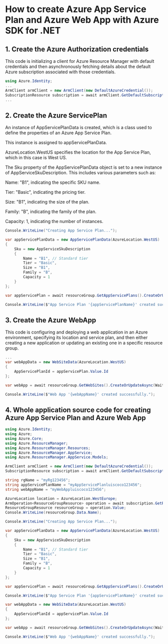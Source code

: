 # How to create Azure App Service Plan and Azure Web App with Azure SDK for .NET

## 1. Create the Azure Authorization credentials

This code is initializing a client for Azure Resource Manager with default credentials and then asynchronously fetching details about the default Azure subscription associated with those credentials.

```csharp
using Azure.Identity;
...
ArmClient armClient = new ArmClient(new DefaultAzureCredential());
SubscriptionResource subscription = await armClient.GetDefaultSubscriptionAsync();
...
```

## 2. Create the Azure ServicePlan

An instance of AppServicePlanData is created, which is a class used to define the properties of an Azure App Service Plan. 

This instance is assigned to appServicePlanData.

AzureLocation.WestUS specifies the location for the App Service Plan, which in this case is West US.

The Sku property of the AppServicePlanData object is set to a new instance of AppServiceSkuDescription. This includes various parameters such as:

Name: "B1", indicating the specific SKU name.

Tier: "Basic", indicating the pricing tier.

Size: "B1", indicating the size of the plan.

Family: "B", indicating the family of the plan.

Capacity: 1, indicating the number of instances.

```csharp
Console.WriteLine("Creating App Service Plan...");

var appServicePlanData = new AppServicePlanData(AzureLocation.WestUS)
{
    Sku = new AppServiceSkuDescription
    {
        Name = "B1", // Standard tier
        Tier = "Basic",
        Size = "B1",
        Family = "B",
        Capacity = 1
    }
};

var appServicePlan = await resourceGroup.GetAppServicePlans().CreateOrUpdateAsync(WaitUntil.Completed, appServicePlanName, appServicePlanData);

Console.WriteLine($"App Service Plan '{appServicePlanName}' created successfully.");
```

## 3. Create the Azure WebApp

This code is configuring and deploying a web application in an Azure environment, specifying its location and service plan, and then either creating a new application or updating an existing one in a specific resource group.

```csharp
...
var webAppData = new WebSiteData(AzureLocation.WestUS)
{
    AppServicePlanId = appServicePlan.Value.Id
};

var webApp = await resourceGroup.GetWebSites().CreateOrUpdateAsync(WaitUntil.Completed, webAppName, webAppData);

Console.WriteLine($"Web App '{webAppName}' created successfully.");
```

## 4. Whole application source code for creating Azure App Service Plan and Azure Web App

```csharp
using Azure.Identity;
using Azure;
using Azure.Core;
using Azure.ResourceManager;
using Azure.ResourceManager.Resources;
using Azure.ResourceManager.AppService;
using Azure.ResourceManager.AppService.Models;

ArmClient armClient = new ArmClient(new DefaultAzureCredential());
SubscriptionResource subscription = await armClient.GetDefaultSubscriptionAsync();

string rgName = "myRg123456";
string appServicePlanName = "myAppServicePlanluiscoco123456";
string webAppName = "myWebAppluiscoco123456";

AzureLocation location = AzureLocation.WestEurope;
ArmOperation<ResourceGroupResource> operation = await subscription.GetResourceGroups().CreateOrUpdateAsync(WaitUntil.Completed, rgName, new ResourceGroupData(location));
ResourceGroupResource resourceGroup = operation.Value;
Console.WriteLine(resourceGroup.Data.Name);

Console.WriteLine("Creating App Service Plan...");

var appServicePlanData = new AppServicePlanData(AzureLocation.WestUS)
{
    Sku = new AppServiceSkuDescription
    {
        Name = "B1", // Standard tier
        Tier = "Basic",
        Size = "B1",
        Family = "B",
        Capacity = 1
    }
};

var appServicePlan = await resourceGroup.GetAppServicePlans().CreateOrUpdateAsync(WaitUntil.Completed, appServicePlanName, appServicePlanData);

Console.WriteLine($"App Service Plan '{appServicePlanName}' created successfully.");

var webAppData = new WebSiteData(AzureLocation.WestUS)
{
    AppServicePlanId = appServicePlan.Value.Id
};

var webApp = await resourceGroup.GetWebSites().CreateOrUpdateAsync(WaitUntil.Completed, webAppName, webAppData);

Console.WriteLine($"Web App '{webAppName}' created successfully.");
```




